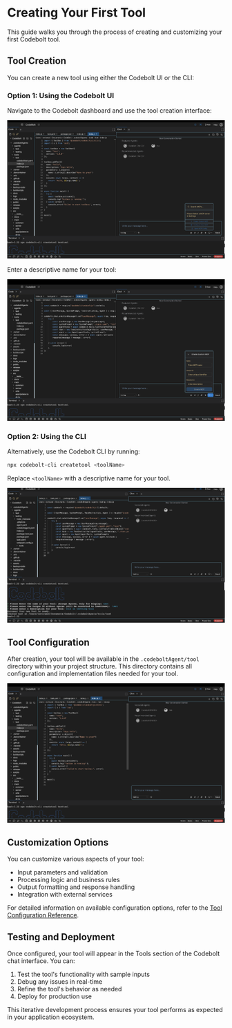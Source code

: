 # Creating Your First Tool

This guide walks you through the process of creating and customizing your first Codebolt tool.

## Tool Creation

You can create a new tool using either the Codebolt UI or the CLI:

### Option 1: Using the Codebolt UI

Navigate to the Codebolt dashboard and use the tool creation interface:

![Codebolt tool creation interface](../../static/img/mcpcreate.png)

Enter a descriptive name for your tool:

![Naming your Codebolt tool](../../static/img/nameyourmcp.png)

### Option 2: Using the CLI

Alternatively, use the Codebolt CLI by running:

```bash
npx codebolt-cli createtool <toolName>
```

Replace `<toolName>` with a descriptive name for your tool.

![CLI tool creation example](../../static/img/createTool.png)

## Tool Configuration

After creation, your tool will be available in the `.codeboltAgent/tool` directory within your project structure. This directory contains all configuration and implementation files needed for your tool.

![Tool directory structure](../../static/img/modifyyourtool.png)

## Customization Options

You can customize various aspects of your tool:

- Input parameters and validation
- Processing logic and business rules
- Output formatting and response handling
- Integration with external services

For detailed information on available configuration options, refer to the [Tool Configuration Reference](../api/tool/index.md).

## Testing and Deployment

Once configured, your tool will appear in the Tools section of the Codebolt chat interface. You can:

1. Test the tool's functionality with sample inputs
2. Debug any issues in real-time
3. Refine the tool's behavior as needed
4. Deploy for production use

This iterative development process ensures your tool performs as expected in your application ecosystem.
